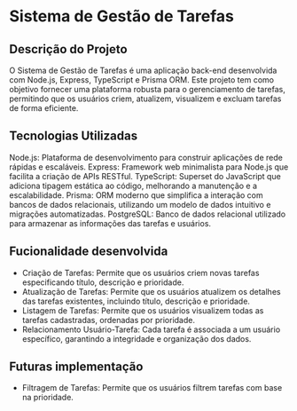 # Sistema de Gestão de Tarefas

## Descrição do Projeto
O Sistema de Gestão de Tarefas é uma aplicação back-end desenvolvida com Node.js, Express, TypeScript e Prisma ORM. Este projeto tem como objetivo fornecer uma plataforma robusta para o gerenciamento de tarefas, permitindo que os usuários criem, atualizem, visualizem e excluam tarefas de forma eficiente.

## Tecnologias Utilizadas
Node.js: Plataforma de desenvolvimento para construir aplicações de rede rápidas e escaláveis.
Express: Framework web minimalista para Node.js que facilita a criação de APIs RESTful.
TypeScript: Superset do JavaScript que adiciona tipagem estática ao código, melhorando a manutenção e a escalabilidade.
Prisma: ORM moderno que simplifica a interação com bancos de dados relacionais, utilizando um modelo de dados intuitivo e migrações automatizadas.
PostgreSQL: Banco de dados relacional utilizado para armazenar as informações das tarefas e usuários.



## Fucionalidade desenvolvida
- Criação de Tarefas: Permite que os usuários criem novas tarefas especificando título, descrição e prioridade.
- Atualização de Tarefas: Permite que os usuários atualizem os detalhes das tarefas existentes, incluindo título, descrição e prioridade.
- Listagem de Tarefas: Permite que os usuários visualizem todas as tarefas cadastradas, ordenadas por prioridade.
- Relacionamento Usuário-Tarefa: Cada tarefa é associada a um usuário específico, garantindo a integridade e organização dos dados.


## Futuras implementação
- Filtragem de Tarefas: Permite que os usuários filtrem tarefas com base na prioridade.
